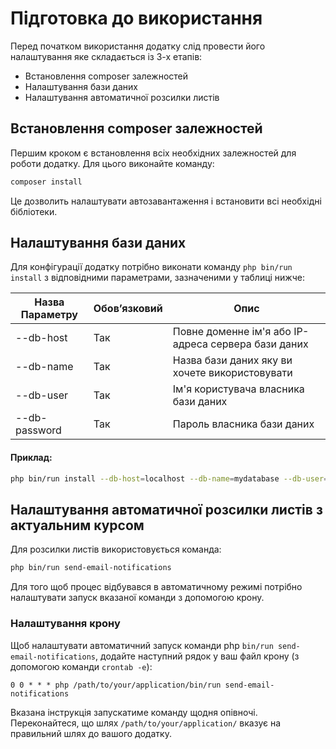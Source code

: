 # Підготовка до використання

Перед початком використання додатку слід провести його налаштування яке складається із 3-х етапів:
* Встановлення сomposer залежностей
* Налаштування бази даних
* Налаштування автоматичної розсилки листів

## Встановлення сomposer залежностей

Першим кроком є встановлення всіх необхідних залежностей для роботи додатку. Для цього виконайте команду:

```sh
composer install
```

Це дозволить налаштувати автозавантаження і встановити всі необхідні бібліотеки.

## Налаштування бази даних

Для конфігурації додатку потрібно виконати команду `php bin/run install` з відповідними параметрами, зазначеними у таблиці нижче:

| Назва Параметру | Обовʼязковий | Опис                                                |
|-----------------|--------------|-----------------------------------------------------|
| --db-host       | Так          | Повне доменне ім'я або IP-адреса сервера бази даних |
| --db-name       | Так          | Назва бази даних яку ви хочете використовувати      |
| --db-user       | Так          | Ім'я користувача власника бази даних                |
| --db-password   | Так          | Пароль власника бази даних                          |

#### Приклад:
```sh
php bin/run install --db-host=localhost --db-name=mydatabase --db-user=myuser --db-password=mypassword
```

## Налаштування автоматичної розсилки листів з актуальним курсом

Для розсилки листів використовується команда:

```sh
php bin/run send-email-notifications
```

Для того щоб процес відбувався в автоматичному режимі потрібно налаштувати запуск вказаної команди з допомогою крону.

### Налаштування крону

Щоб налаштувати автоматичний запуск команди php `bin/run send-email-notifications`, додайте наступний рядок у ваш файл крону (з допомогою команди `crontab -e`):

```
0 0 * * * php /path/to/your/application/bin/run send-email-notifications
```

Вказана інструкція запускатиме команду щодня опівночі. Переконайтеся, що шлях `/path/to/your/application/` вказує на правильний шлях до вашого додатку.
